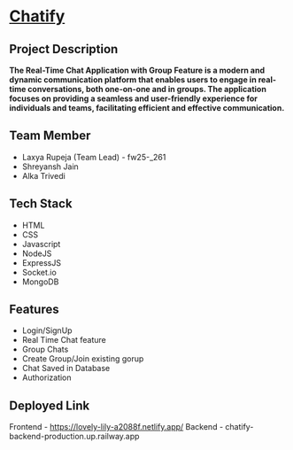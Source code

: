 # [Chatify](https://lovely-lily-a2088f.netlify.app/)
## Project Description
**The Real-Time Chat Application with Group Feature is a modern and dynamic communication platform that enables users to engage in real-time conversations, both one-on-one and in groups. The application focuses on providing a seamless and user-friendly experience for individuals and teams, facilitating efficient and effective communication.**
## Team Member
* Laxya Rupeja (Team Lead) - fw25-_261
* Shreyansh Jain
* Alka  Trivedi
## Tech Stack
* HTML
* CSS
* Javascript
* NodeJS
* ExpressJS
* Socket.io
* MongoDB
## Features
* Login/SignUp
* Real Time Chat feature
* Group Chats
* Create Group/Join existing gorup
* Chat Saved in Database
* Authorization
## Deployed Link
Frontend - 
https://lovely-lily-a2088f.netlify.app/
Backend - 
chatify-backend-production.up.railway.app
